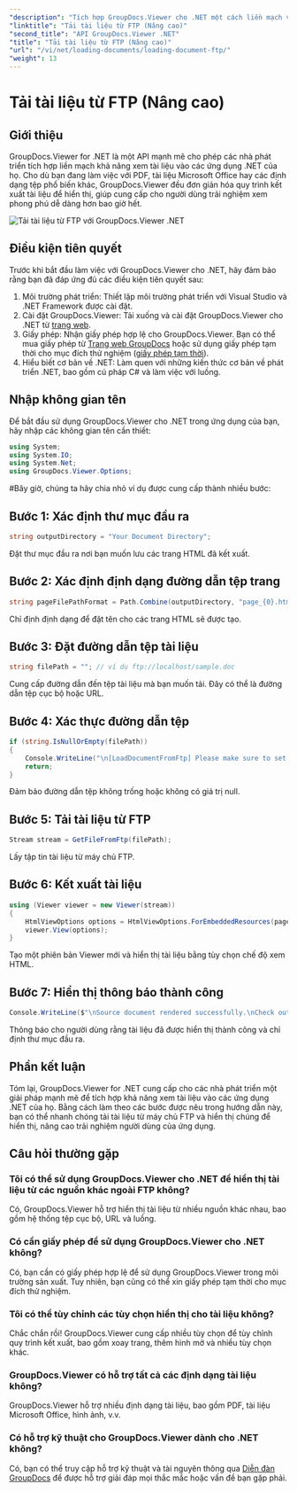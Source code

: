 ```yaml
---
"description": "Tích hợp GroupDocs.Viewer cho .NET một cách liền mạch vào các ứng dụng của bạn để xem tài liệu hiệu quả. Kết xuất tài liệu từ FTP một cách dễ dàng."
"linktitle": "Tải tài liệu từ FTP (Nâng cao)"
"second_title": "API GroupDocs.Viewer .NET"
"title": "Tải tài liệu từ FTP (Nâng cao)"
"url": "/vi/net/loading-documents/loading-document-ftp/"
"weight": 13
---
```


# Tải tài liệu từ FTP (Nâng cao)

## Giới thiệu
GroupDocs.Viewer for .NET là một API mạnh mẽ cho phép các nhà phát triển tích hợp liền mạch khả năng xem tài liệu vào các ứng dụng .NET của họ. Cho dù bạn đang làm việc với PDF, tài liệu Microsoft Office hay các định dạng tệp phổ biến khác, GroupDocs.Viewer đều đơn giản hóa quy trình kết xuất tài liệu để hiển thị, giúp cung cấp cho người dùng trải nghiệm xem phong phú dễ dàng hơn bao giờ hết.

![Tải tài liệu từ FTP với GroupDocs.Viewer .NET](/viewer/loading-documents/load-documents-from-ftp.png)

## Điều kiện tiên quyết
Trước khi bắt đầu làm việc với GroupDocs.Viewer cho .NET, hãy đảm bảo rằng bạn đã đáp ứng đủ các điều kiện tiên quyết sau:
1. Môi trường phát triển: Thiết lập môi trường phát triển với Visual Studio và .NET Framework được cài đặt.
2. Cài đặt GroupDocs.Viewer: Tải xuống và cài đặt GroupDocs.Viewer cho .NET từ [trang web](https://releases.groupdocs.com/viewer/net/).
3. Giấy phép: Nhận giấy phép hợp lệ cho GroupDocs.Viewer. Bạn có thể mua giấy phép từ [Trang web GroupDocs](https://purchase.groupdocs.com/buy) hoặc sử dụng giấy phép tạm thời cho mục đích thử nghiệm ([giấy phép tạm thời](https://purchase.groupdocs.com/temporary-license/)).
4. Hiểu biết cơ bản về .NET: Làm quen với những kiến thức cơ bản về phát triển .NET, bao gồm cú pháp C# và làm việc với luồng.

## Nhập không gian tên
Để bắt đầu sử dụng GroupDocs.Viewer cho .NET trong ứng dụng của bạn, hãy nhập các không gian tên cần thiết:
```csharp
using System;
using System.IO;
using System.Net;
using GroupDocs.Viewer.Options;
```
#Bây giờ, chúng ta hãy chia nhỏ ví dụ được cung cấp thành nhiều bước:
## Bước 1: Xác định thư mục đầu ra
```csharp
string outputDirectory = "Your Document Directory";
```
Đặt thư mục đầu ra nơi bạn muốn lưu các trang HTML đã kết xuất.
## Bước 2: Xác định định dạng đường dẫn tệp trang
```csharp
string pageFilePathFormat = Path.Combine(outputDirectory, "page_{0}.html");
```
Chỉ định định dạng để đặt tên cho các trang HTML sẽ được tạo.
## Bước 3: Đặt đường dẫn tệp tài liệu
```csharp
string filePath = ""; // ví dụ ftp://localhost/sample.doc
```
Cung cấp đường dẫn đến tệp tài liệu mà bạn muốn tải. Đây có thể là đường dẫn tệp cục bộ hoặc URL.
## Bước 4: Xác thực đường dẫn tệp
```csharp
if (string.IsNullOrEmpty(filePath))
{
    Console.WriteLine("\n[LoadDocumentFromFtp] Please make sure to set a proper path to the file.");
    return;
}
```
Đảm bảo đường dẫn tệp không trống hoặc không có giá trị null.
## Bước 5: Tải tài liệu từ FTP
```csharp
Stream stream = GetFileFromFtp(filePath);
```
Lấy tập tin tài liệu từ máy chủ FTP.
## Bước 6: Kết xuất tài liệu
```csharp
using (Viewer viewer = new Viewer(stream))
{
    HtmlViewOptions options = HtmlViewOptions.ForEmbeddedResources(pageFilePathFormat);
    viewer.View(options);
}
```
Tạo một phiên bản Viewer mới và hiển thị tài liệu bằng tùy chọn chế độ xem HTML.
## Bước 7: Hiển thị thông báo thành công
```csharp
Console.WriteLine($"\nSource document rendered successfully.\nCheck output in {outputDirectory}.");
```
Thông báo cho người dùng rằng tài liệu đã được hiển thị thành công và chỉ định thư mục đầu ra.

## Phần kết luận
Tóm lại, GroupDocs.Viewer for .NET cung cấp cho các nhà phát triển một giải pháp mạnh mẽ để tích hợp khả năng xem tài liệu vào các ứng dụng .NET của họ. Bằng cách làm theo các bước được nêu trong hướng dẫn này, bạn có thể nhanh chóng tải tài liệu từ máy chủ FTP và hiển thị chúng để hiển thị, nâng cao trải nghiệm người dùng của ứng dụng.
## Câu hỏi thường gặp
### Tôi có thể sử dụng GroupDocs.Viewer cho .NET để hiển thị tài liệu từ các nguồn khác ngoài FTP không?
Có, GroupDocs.Viewer hỗ trợ hiển thị tài liệu từ nhiều nguồn khác nhau, bao gồm hệ thống tệp cục bộ, URL và luồng.
### Có cần giấy phép để sử dụng GroupDocs.Viewer cho .NET không?
Có, bạn cần có giấy phép hợp lệ để sử dụng GroupDocs.Viewer trong môi trường sản xuất. Tuy nhiên, bạn cũng có thể xin giấy phép tạm thời cho mục đích thử nghiệm.
### Tôi có thể tùy chỉnh các tùy chọn hiển thị cho tài liệu không?
Chắc chắn rồi! GroupDocs.Viewer cung cấp nhiều tùy chọn để tùy chỉnh quy trình kết xuất, bao gồm xoay trang, thêm hình mờ và nhiều tùy chọn khác.
### GroupDocs.Viewer có hỗ trợ tất cả các định dạng tài liệu không?
GroupDocs.Viewer hỗ trợ nhiều định dạng tài liệu, bao gồm PDF, tài liệu Microsoft Office, hình ảnh, v.v.
### Có hỗ trợ kỹ thuật cho GroupDocs.Viewer dành cho .NET không?
Có, bạn có thể truy cập hỗ trợ kỹ thuật và tài nguyên thông qua [Diễn đàn GroupDocs](https://forum.groupdocs.com/c/viewer/9) để được hỗ trợ giải đáp mọi thắc mắc hoặc vấn đề bạn gặp phải.